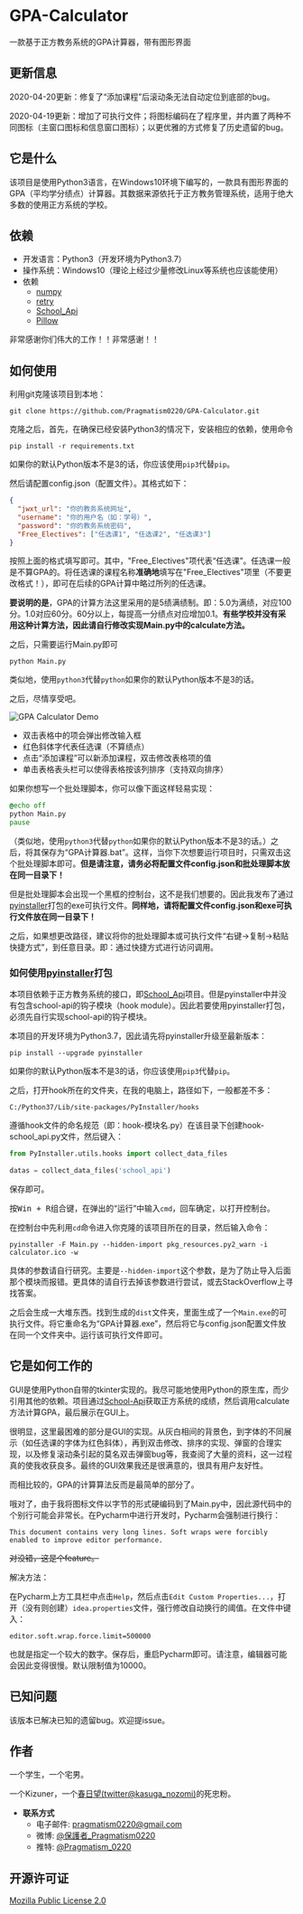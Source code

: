 ﻿# GPA-Calculator
一款基于正方教务系统的GPA计算器，带有图形界面

## 更新信息
2020-04-20更新：修复了“添加课程”后滚动条无法自动定位到底部的bug。

2020-04-19更新：增加了可执行文件；将图标编码在了程序里，并内置了两种不同图标（主窗口图标和信息窗口图标）；以更优雅的方式修复了历史遗留的bug。

## 它是什么
该项目是使用Python3语言，在Windows10环境下编写的，一款具有图形界面的GPA（平均学分绩点）计算器。其数据来源依托于正方教务管理系统，适用于绝大多数的使用正方系统的学校。

## 依赖
* 开发语言：Python3（开发环境为Python3.7）
* 操作系统：Windows10（理论上经过少量修改Linux等系统也应该能使用）
* 依赖
  * [numpy](https://github.com/numpy/numpy)
  * [retry](https://github.com/invl/retry)
  * [School_Api](https://github.com/dairoot/school-api)
  * [Pillow](https://github.com/python-pillow/Pillow)

非常感谢你们伟大的工作！！非常感谢！！

## 如何使用
利用git克隆该项目到本地：
```
git clone https://github.com/Pragmatism0220/GPA-Calculator.git
```
克隆之后，首先，在确保已经安装Python3的情况下，安装相应的依赖，使用命令
```
pip install -r requirements.txt
```
如果你的默认Python版本不是3的话，你应该使用`pip3`代替`pip`。

然后请配置config.json（配置文件）。其格式如下：
```json
{
  "jwxt_url": "你的教务系统网址",
  "username": "你的用户名（如：学号）",
  "password": "你的教务系统密码",
  "Free_Electives": ["任选课1", "任选课2", "任选课3"]
}
```
按照上面的格式填写即可。其中，"Free_Electives"项代表“任选课”。任选课一般是不算GPA的。将任选课的课程名称**准确地**填写在"Free_Electives"项里（不要更改格式！），即可在后续的GPA计算中略过所列的任选课。

**要说明的是**，GPA的计算方法这里采用的是5绩满绩制。即：5.0为满绩，对应100分。1.0对应60分。60分以上，每提高一分绩点对应增加0.1。**有些学校并没有采用这种计算方法，因此请自行修改实现Main.py中的calculate方法。**

之后，只需要运行Main.py即可
```
python Main.py
```
类似地，使用`python3`代替`python`如果你的默认Python版本不是3的话。

之后，尽情享受吧。

![GPA Calculator Demo](https://gitee.com/pragmatism/GPA-Calculator/raw/master/demo.png)

* 双击表格中的项会弹出修改输入框
* 红色斜体字代表任选课（不算绩点）
* 点击“添加课程”可以新添加课程，双击修改表格项的值
* 单击表格表头栏可以使得表格按该列排序（支持双向排序）

如果你想写一个批处理脚本，你可以像下面这样轻易实现：
```bat
@echo off
python Main.py
pause
```
（类似地，使用`python3`代替`python`如果你的默认Python版本不是3的话。）之后，将其保存为“GPA计算器.bat”。这样，当你下次想要运行项目时，只需双击这个批处理脚本即可。**但是请注意，请务必将配置文件config.json和批处理脚本放在同一目录下！**

但是批处理脚本会出现一个黑框的控制台，这不是我们想要的。因此我发布了通过[pyinstaller](https://github.com/pyinstaller/pyinstaller)打包的exe可执行文件。**同样地，请将配置文件config.json和exe可执行文件放在同一目录下！**

之后，如果想更改路径，建议将你的批处理脚本或可执行文件“右键→复制→粘贴快捷方式”，到任意目录。即：通过快捷方式进行访问调用。

### 如何使用[pyinstaller](https://github.com/pyinstaller/pyinstaller)打包
本项目依赖于正方教务系统的接口，即[School_Api](https://github.com/dairoot/school-api)项目。但是pyinstaller中并没有包含school-api的钩子模块（hook module）。因此若要使用pyinstaller打包，必须先自行实现school-api的钩子模块。

本项目的开发环境为Python3.7，因此请先将pyinstaller升级至最新版本：
```
pip install --upgrade pyinstaller
```
如果你的默认Python版本不是3的话，你应该使用`pip3`代替`pip`。

之后，打开hook所在的文件夹，在我的电脑上，路径如下，一般都差不多：
```
C:/Python37/Lib/site-packages/PyInstaller/hooks
```
遵循hook文件的命名规范（即：hook-模块名.py）在该目录下创建hook-school_api.py文件，然后键入：
```python
from PyInstaller.utils.hooks import collect_data_files
 
datas = collect_data_files('school_api')
```
保存即可。

按<kbd>Win + R</kbd>组合键，在弹出的“运行”中输入`cmd`，回车确定，以打开控制台。

在控制台中先利用`cd`命令进入你克隆的该项目所在的目录，然后输入命令：
```
pyinstaller -F Main.py --hidden-import pkg_resources.py2_warn -i calculator.ico -w
```
具体的参数请自行研究。主要是`--hidden-import`这个参数，是为了防止导入后面那个模块而报错。更具体的请自行去掉该参数进行尝试，或去StackOverflow上寻找答案。

之后会生成一大堆东西。找到生成的`dist`文件夹，里面生成了一个`Main.exe`的可执行文件。将它重命名为“GPA计算器.exe”，然后将它与config.json配置文件放在同一个文件夹中。运行该可执行文件即可。

## 它是如何工作的
GUI是使用Python自带的tkinter实现的。我尽可能地使用Python的原生库，而少引用其他的依赖。项目通过[School-Api](https://github.com/dairoot/school-api)获取正方系统的成绩，然后调用calculate方法计算GPA，最后展示在GUI上。

很明显，这里最困难的部分是GUI的实现。从灰白相间的背景色，到字体的不同展示（如任选课的字体为红色斜体），再到双击修改、排序的实现、弹窗的合理实现，以及修复滚动条引起的莫名双击弹窗bug等，我查阅了大量的资料，这一过程真的使我收获良多。最终的GUI效果我还是很满意的，很具有用户友好性。

而相比较的，GPA的计算算法反而是最简单的部分了。

哦对了，由于我将图标文件以字节的形式硬编码到了Main.py中，因此源代码中的个别行可能会非常长。在Pycharm中进行开发时，Pycharm会强制进行换行：
```
This document contains very long lines. Soft wraps were forcibly enabled to improve editor performance.
```
~~对没错，这是个feature。~~

解决方法：

在Pycharm上方工具栏中点击`Help`，然后点击`Edit Custom Properties...`，打开（没有则创建）`idea.properties`文件，强行修改自动换行的阈值。在文件中键入：
```
editor.soft.wrap.force.limit=500000
```
也就是指定一个较大的数字。保存后，重启Pycharm即可。请注意，编辑器可能会因此变得很慢。默认限制值为10000。

## 已知问题
该版本已解决已知的遗留bug。欢迎提issue。

## 作者
一个学生，一个宅男。

一个Kizuner，一个[春日望(twitter@kasuga_nozomi)](https://twitter.com/kasuga_nozomi)的死忠粉。

* **联系方式**
  * 电子邮件: pragmatism0220@gmail.com
  * 微博: [@保護者_Pragmatism0220](https://weibo.com/u/7341561133)
  * 推特: [@Pragmatism_0220](https://twitter.com/Pragmatism_0220)

## 开源许可证
[Mozilla Public License 2.0](https://github.com/Pragmatism0220/GPA-Calculator/blob/master/LICENSE)
